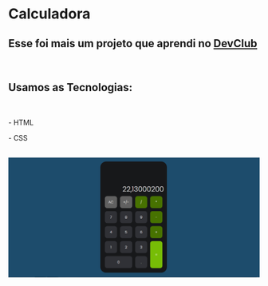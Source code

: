 <h1>Calculadora</<h1>
<br>
<h2>Esse foi mais um projeto que aprendi no <a href="https://rodolfomori.com.br/devclub/">DevClub</a> </h2>
<br>
<h2>Usamos as Tecnologias:</h2>
<br>
<p>- HTML</p>
<p>- CSS</p>
<br>
<img src="https://github.com/LuisFernandoLuz/Projeto-Calculadora/blob/2209e93b1473882fe0c562ebcdf438457bdae53d/img/foto%20calculadora.png">
